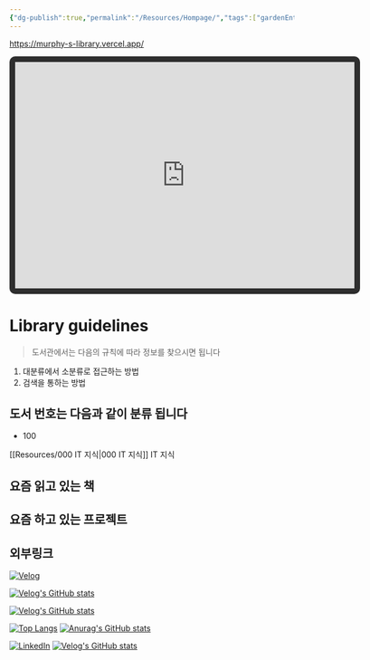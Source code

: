 ```yaml
---
{"dg-publish":true,"permalink":"/Resources/Hompage/","tags":["gardenEntry"],"noteIcon":"1"}
---
```


https://murphy-s-library.vercel.app/



<iframe src="https://joey.team/block/?id=4zfONMIb0udThRYvgsJesRl8BG13&block_id=LVHLMUlfRfZ9t0EyPdOI" 
        width="600" 
        height="400" 
        style="border: 10px solid #2e2e2e;border-radius: 10px;"
        allowfullscreen>
</iframe>


# Library guidelines

> 도서관에서는 다음의 규칙에 따라 정보를 찾으시면 됩니다

1. 대분류에서 소분류로 접근하는 방법
2. 검색을 통하는 방법

도서 번호는 다음과 같이 분류 됩니다
- 
- 100






[[Resources/000 IT 지식\|000 IT 지식]] IT 지식



## 요즘 읽고 있는 책
## 요즘 하고 있는 프로젝트

## 외부링크


[![Velog](https://velog-readme-stats.vercel.app/api/badge?name=murphybread)](https://velog.io/@mcbible) 

[![Velog's GitHub stats](https://velog-readme-stats.vercel.app/api?name=murphybread)](https://github.com/murphybread/velog-readme-stats)


[![Velog's GitHub stats](https://velog-readme-stats.vercel.app/api?name=murphybread)](https://velog.io/@murphybread)



[![Top Langs](https://github-readme-stats.vercel.app/api/top-langs/?username=murphybread)](https://github.com/anuraghazra/github-readme-stats)
[![Anurag's GitHub stats](https://github-readme-stats.vercel.app/api?username=murphybread)](https://github.com/anuraghazra/github-readme-stats)

[![LinkedIn](https://img.shields.io/badge/LinkedIn-0077B5?style=for-the-badge&logo=linkedin&logoColor=white)](https://www.linkedin.com/in/%EB%AF%BC%EC%B0%AC-%EA%B9%80-aba89a243)
[![Velog's GitHub stats](https://velog-readme-stats.vercel.app/api/list?name=murphybread)](https://velog.io/@muphybread)